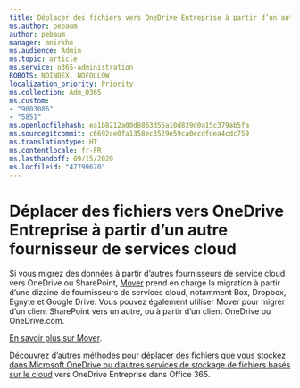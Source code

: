 ```yaml
---
title: Déplacer des fichiers vers OneDrive Entreprise à partir d’un autre fournisseur de services cloud
ms.author: pebaum
author: pebaum
manager: mnirkhe
ms.audience: Admin
ms.topic: article
ms.service: o365-administration
ROBOTS: NOINDEX, NOFOLLOW
localization_priority: Priority
ms.collection: Adm_O365
ms.custom:
- "9003086"
- "5851"
ms.openlocfilehash: ea1b8212a00d8863d55a10d839d0a15c379ab5fa
ms.sourcegitcommit: c6692ce0fa1358ec3529e59ca0ecdfdea4cdc759
ms.translationtype: HT
ms.contentlocale: fr-FR
ms.lasthandoff: 09/15/2020
ms.locfileid: "47799670"
---
```

# <a name="move-files-into-onedrive-for-business-from-another-cloud-provider"></a>Déplacer des fichiers vers OneDrive Entreprise à partir d’un autre fournisseur de services cloud

Si vous migrez des données à partir d’autres fournisseurs de service cloud vers OneDrive ou SharePoint, [Mover](https://go.microsoft.com/fwlink/?linkid=2132453) prend en charge la migration à partir d’une dizaine de fournisseurs de services cloud, notamment Box, Dropbox, Egnyte et Google Drive. Vous pouvez également utiliser Mover pour migrer d’un client SharePoint vers un autre, ou à partir d’un client OneDrive ou OneDrive.com.

[En savoir plus sur Mover](https://go.microsoft.com/fwlink/?linkid=2132453).

Découvrez d’autres méthodes pour [déplacer des fichiers que vous stockez dans Microsoft OneDrive ou d’autres services de stockage de fichiers basés sur le cloud](https://support.microsoft.com/office/7fb28cad-7e25-451f-8b4b-2d1a71e5c0e9) vers OneDrive Entreprise dans Office 365.
